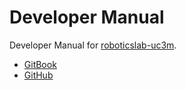 # Developer Manual

Developer Manual for [roboticslab-uc3m](https://github.com/roboticslab-uc3m).

* [GitBook](https://www.gitbook.com/book/roboticslab-uc3m/developer-manual)
* [GitHub](https://github.com/roboticslab-uc3m/developer-manual)
